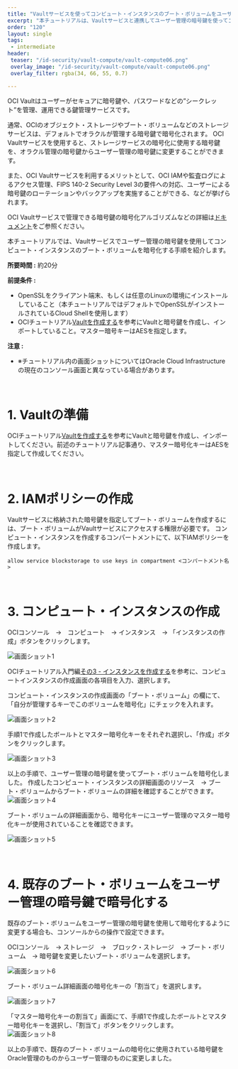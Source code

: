 ```yaml
---
title: "Vaultサービスを使ってコンピュート・インスタンスのブート・ボリュームをユーザー管理の暗号鍵で暗号化する"
excerpt: "本チュートリアルは、Vaultサービスと連携してユーザー管理の暗号鍵を使ってコンピュート・インスタンスのブート・ボリュームを暗号化する手順を紹介します。"
order: "120"
layout: single
tags:
 - intermediate
header:
 teaser: "/id-security/vault-compute/vault-compute06.png"
 overlay_image: "/id-security/vault-compute/vault-compute06.png"
 overlay_filter: rgba(34, 66, 55, 0.7)

---
```


OCI Vaultはユーザーがセキュアに暗号鍵や、パスワードなどの”シークレット”を管理、運用できる鍵管理サービスです。

通常、OCIのオブジェクト・ストレージやブート・ボリュームなどのストレージサービスは、デフォルトでオラクルが管理する暗号鍵で暗号化されます。
OCI Vaultサービスを使用すると、ストレージサービスの暗号化に使用する暗号鍵を、オラクル管理の暗号鍵からユーザー管理の暗号鍵に変更することができます。

また、OCI Vaultサービスを利用するメリットとして、OCI IAMや監査ログによるアクセス管理、FIPS 140-2 Security Level 3の要件への対応、ユーザーによる暗号鍵のローテーションやバックアップを実施することができる、などが挙げられます。

OCI Vaultサービスで管理できる暗号鍵の暗号化アルゴリズムなどの詳細は[ドキュメント](https://docs.oracle.com/ja-jp/iaas/Content/KeyManagement/Concepts/keyoverview.htm)をご参照ください。

本チュートリアルでは、Vaultサービスでユーザー管理の暗号鍵を使用してコンピュート・インスタンスのブート・ボリュームを暗号化する手順を紹介します。


**所要時間 :** 約20分

**前提条件 :**
+ OpenSSLをクライアント端末、もしくは任意のLinuxの環境にインストールしていること（本チュートリアルではデフォルトでOpenSSLがインストールされているCloud Shellを使用します）
+ OCIチュートリアル[Vaultを作成する](https://oracle-japan.github.io/ocitutorials/id-security/vault-preparation/)を参考にVaultと暗号鍵を作成し、インポートしていること。マスター暗号キーはAESを指定します。

**注意 :**
+ ※チュートリアル内の画面ショットについてはOracle Cloud Infrastructureの現在のコンソール画面と異なっている場合があります。

<br>


# 1. Vaultの準備
OCIチュートリアル[Vaultを作成する](https://oracle-japan.github.io/ocitutorials/id-security/vault-preparation/)を参考にVaultと暗号鍵を作成し、インポートしてください。前述のチュートリアル記事通り、マスター暗号化キーはAESを指定して作成してください。

<br>

# 2. IAMポリシーの作成

Vaultサービスに格納された暗号鍵を指定してブート・ボリュームを作成するには、ブート・ボリュームがVaultサービスにアクセスする権限が必要です。
コンピュート・インスタンスを作成するコンパートメントにて、以下IAMポリシーを作成します。

```
allow service blockstorage to use keys in compartment <コンパートメント名>
```

<br>

# 3. コンピュート・インスタンスの作成

OCIコンソール　→　コンピュート　→ インスタンス　→ 「インスタンスの作成」ボタンをクリックします。

 ![画面ショット1](vault-compute01.png)


OCIチュートリアル入門編[その3 - インスタンスを作成する](https://oracle-japan.github.io/ocitutorials/beginners/creating-compute-instance/#anchor1)を参考に、コンピュートインスタンスの作成画面の各項目を入力、選択します。

コンピュート・インスタンスの作成画面の「ブート・ボリューム」の欄にて、「自分が管理するキーでこのボリュームを暗号化」にチェックを入れます。
 
 ![画面ショット2](vault-compute02.png)

手順1で作成したボールトとマスター暗号化キーをそれぞれ選択し、「作成」ボタンをクリックします。

 ![画面ショット3](vault-compute03.png)

以上の手順で、ユーザー管理の暗号鍵を使ってブート・ボリュームを暗号化しました。
作成したコンピュート・インスタンスの詳細画面のリソース　→ ブート・ボリュームからブート・ボリュームの詳細を確認することができます。
　
 ![画面ショット4](vault-compute04.png)

ブート・ボリュームの詳細画面から、暗号化キーにユーザー管理のマスター暗号化キーが使用されていることを確認できます。

 ![画面ショット5](vault-compute05.png)

<br>


# 4. 既存のブート・ボリュームをユーザー管理の暗号鍵で暗号化する

既存のブート・ボリュームをユーザー管理の暗号鍵を使用して暗号化するように変更する場合も、コンソールからの操作で設定できます。

OCIコンソール　→ ストレージ　→　ブロック・ストレージ　→ ブート・ボリューム　→ 暗号鍵を変更したいブート・ボリュームを選択します。
 
 ![画面ショット6](vault-compute06.png)

ブート・ボリューム詳細画面の暗号化キーの「割当て」を選択します。

 ![画面ショット7](vault-compute07.png)

「マスター暗号化キーの割当て」画面にて、手順1で作成したボールトとマスター暗号化キーを選択し、「割当て」ボタンをクリックします。
　
![画面ショット8](vault-compute08.png)

以上の手順で、既存のブート・ボリュームの暗号化に使用されている暗号鍵をOracle管理のものからユーザー管理のものに変更しました。
